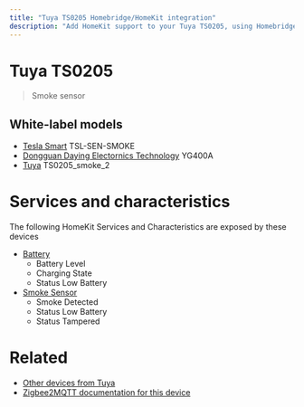 ```yaml
---
title: "Tuya TS0205 Homebridge/HomeKit integration"
description: "Add HomeKit support to your Tuya TS0205, using Homebridge, Zigbee2MQTT and homebridge-z2m."
---
```

<!---
This file has been GENERATED using src/docgen/docgen.ts
DO NOT EDIT THIS FILE MANUALLY!
-->
# Tuya TS0205
> Smoke sensor


## White-label models
* [Tesla Smart](../index.md#tesla_smart) TSL-SEN-SMOKE
* [Dongguan Daying Electornics Technology](../index.md#dongguan_daying_electornics_technology) YG400A
* [Tuya](../index.md#tuya) TS0205_smoke_2

# Services and characteristics
The following HomeKit Services and Characteristics are exposed by
these devices

* [Battery](../../battery.md)
  * Battery Level
  * Charging State
  * Status Low Battery
* [Smoke Sensor](../../sensors.md)
  * Smoke Detected
  * Status Low Battery
  * Status Tampered


# Related
* [Other devices from Tuya](../index.md#tuya)
* [Zigbee2MQTT documentation for this device](https://www.zigbee2mqtt.io/devices/TS0205.html)